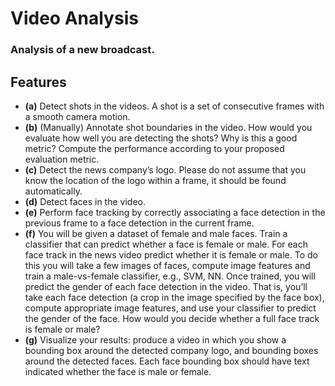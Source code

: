 # Video Analysis

### Analysis of a new broadcast.

## Features


- **(a)** Detect shots in the videos. A shot is a set of consecutive frames with a smooth camera
motion.
- **(b)** (Manually) Annotate shot boundaries in the video. How would you evaluate how well
you are detecting the shots? Why is this a good metric? Compute the performance
according to your proposed evaluation metric.
- **(c)** Detect the news company’s logo. Please do not assume that you know the location of
the logo within a frame, it should be found automatically.
- **(d)** Detect faces in the video.
- **(e)** Perform face tracking by correctly associating a face detection in the previous frame to
a face detection in the current frame.
- **(f)** You will be given a dataset of female and male faces. Train a classifier that can predict
whether a face is female or male. For each face track in the news video predict whether
it is female or male. To do this you will take a few images of faces, compute image
features and train a male-vs-female classifier, e.g., SVM, NN. Once trained, you will
predict the gender of each face detection in the video. That is, you’ll take each face
detection (a crop in the image specified by the face box), compute appropriate image
features, and use your classifier to predict the gender of the face. How would you decide
whether a full face track is female or male?
- **(g)** Visualize your results: produce a video in which you show a bounding box around
the detected company logo, and bounding boxes around the detected faces. Each face
bounding box should have text indicated whether the face is male or female.
